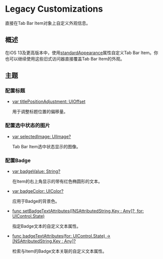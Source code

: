 # Legacy Customizations

直接在Tab Bar Item对象上自定义外观信息。

## 概述

在iOS 13及更高版本中，使用[standardAppearance]()属性自定义Tab Bar Item。你也可以继续使用这些旧式访问器直接覆盖Tab Bar Item的外观。

## 主题

### 配置标题

* [var titlePositionAdjustment: UIOffset]()

    用于调整标题位置的偏移量。

### 配置选中状态的图片

* [var selectedImage: UIImage?]()

    Tab Bar Item选中状态显示的图像。

### 配置Badge

* [var badgeValue: String?]()

    在Item的右上角显示的带有红色椭圆形的文本。

* [var badgeColor: UIColor?]()

    应用于Badge的背景色。

* [func setBadgeTextAttributes([NSAttributedString.Key : Any]?, for: UIControl.State)]()

    指定Badge文本的自定义文本属性。

* [func badgeTextAttributes(for: UIControl.State) -> [NSAttributedString.Key : Any]?]()

    检索与Item的Badge文本关联的自定义文本属性。